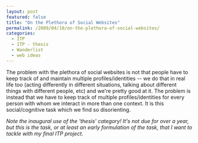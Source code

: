 ```yaml
---
layout: post
featured: false
title: "On the Plethora of Social Websites"
permalink: /2009/04/10/on-the-plethora-of-social-websites/
categories:
  - ITP
  - ITP - thesis
  - Wanderlist
  - web ideas
---
```

The problem with the plethora of social websites is not that people have to keep track of and maintain multiple profiles/identities -- we do that in real life too (acting differently in different situations, talking about different things with different people, etc) and we're pretty good at it. The problem is instead that we have to keep track of multiple profiles/identities for every person with whom we interact in more than one context. It is this social/cognitive task which we find so disorienting.

*Note the inaugural use of the 'thesis' category! It's not due for over a year, but this is the task, or at least an early formulation of the task, that I want to tackle with my final ITP project.*